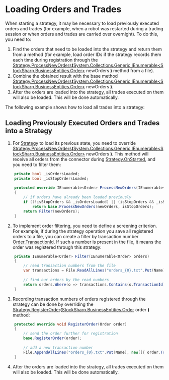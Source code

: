 # Loading Orders and Trades

When starting a strategy, it may be necessary to load previously executed orders and trades (for example, when a robot was restarted during a trading session or when orders and trades are carried over overnight). To do this, you need to:

1. Find the orders that need to be loaded into the strategy and return them from a method (for example, load order IDs if the strategy records them each time during registration through the [Strategy.ProcessNewOrders](xref:StockSharp.Algo.Strategies.Strategy.ProcessNewOrders(System.Collections.Generic.IEnumerable{StockSharp.BusinessEntities.Order}))**(**[System.Collections.Generic.IEnumerable\<StockSharp.BusinessEntities.Order\>](xref:System.Collections.Generic.IEnumerable`1) newOrders **)** method from a file).
2. Combine the obtained result with the base method [Strategy.ProcessNewOrders](xref:StockSharp.Algo.Strategies.Strategy.ProcessNewOrders(System.Collections.Generic.IEnumerable{StockSharp.BusinessEntities.Order}))**(**[System.Collections.Generic.IEnumerable\<StockSharp.BusinessEntities.Order\>](xref:System.Collections.Generic.IEnumerable`1) newOrders **)**.
3. After the orders are loaded into the strategy, all trades executed on them will also be loaded. This will be done automatically.

The following example shows how to load all trades into a strategy:

## Loading Previously Executed Orders and Trades into a Strategy

1. For [Strategy](xref:StockSharp.Algo.Strategies.Strategy) to load its previous state, you need to override [Strategy.ProcessNewOrders](xref:StockSharp.Algo.Strategies.Strategy.ProcessNewOrders(System.Collections.Generic.IEnumerable{StockSharp.BusinessEntities.Order}))**(**[System.Collections.Generic.IEnumerable\<StockSharp.BusinessEntities.Order\>](xref:System.Collections.Generic.IEnumerable`1) newOrders **)**. This method will receive all orders from the connector during [Strategy.OnStarted](xref:StockSharp.Algo.Strategies.Strategy.OnStarted), and you need to filter them:

```cs
	private bool _isOrdersLoaded;
	private bool _isStopOrdersLoaded;
			  	
	protected override IEnumerable<Order> ProcessNewOrders(IEnumerable<Order> newOrders, bool isStopOrders)
	{
		// if orders have already been loaded previously
		if ((!isStopOrders && _isOrdersLoaded) || (isStopOrders && _isStopOrdersLoaded))
			return base.ProcessNewOrders(newOrders, isStopOrders);
		return Filter(newOrders);
	}
```

2. To implement order filtering, you need to define a screening criterion. For example, if during the strategy operation you save all registered orders to a file, you can create a filter by transaction number [Order.TransactionId](xref:StockSharp.BusinessEntities.Order.TransactionId). If such a number is present in the file, it means the order was registered through this strategy:

```cs
	private IEnumerable<Order> Filter(IEnumerable<Order> orders)
	{
		// read transaction numbers from the file
		var transactions = File.ReadAllLines("orders_{0}.txt".Put(Name)).Select(l => l.To<long>()).ToArray();
		
		// find our orders by the read numbers
		return orders.Where(o => transactions.Contains(o.TransactionId));
	}
```

3. Recording transaction numbers of orders registered through the strategy can be done by overriding the [Strategy.RegisterOrder](xref:StockSharp.Algo.Strategies.Strategy.RegisterOrder(StockSharp.BusinessEntities.Order))**(**[StockSharp.BusinessEntities.Order](xref:StockSharp.BusinessEntities.Order) order **)** method:

```cs
	protected override void RegisterOrder(Order order)
	{
		// send the order further for registration
		base.RegisterOrder(order);
		
		// add a new transaction number
		File.AppendAllLines("orders_{0}.txt".Put(Name), new[]{ order.TransactionId.ToString() });
	}
```

4. After the orders are loaded into the strategy, all trades executed on them will also be loaded. This will be done automatically.
